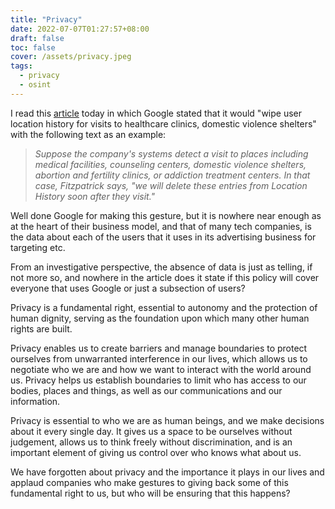 ```yaml
---
title: "Privacy"
date: 2022-07-07T01:27:57+08:00
draft: false
toc: false
cover: /assets/privacy.jpeg
tags:
  - privacy
  - osint
---
```


 I read this [article](https://www.zdnet.com/article/google-to-wipe-user-location-history-for-visits-to-healthcare-clinics-domestic-violence-shelters/) today in which Google stated that it would "wipe user location history for visits to healthcare clinics, domestic violence shelters" with the following text as an example:

> *Suppose the company's systems detect a visit to places including medical facilities, counseling centers, domestic violence shelters, abortion and fertility clinics, or addiction treatment centers. In that case, Fitzpatrick says, "we will delete these entries from Location History soon after they visit."* 

 Well done Google for making this gesture, but it is nowhere near enough as at the heart of their business model, and that of many tech companies, is the data about each of the users that it uses in its advertising business for targeting etc.

From an investigative perspective, the absence of data is just as telling, if not more so, and nowhere in the article does it state if this policy will cover everyone that uses Google or just a subsection of users?

Privacy is a fundamental right, essential to autonomy and the protection of human dignity, serving as the foundation upon which many other human rights are built.

Privacy enables us to create barriers and manage boundaries to protect ourselves from unwarranted interference in our lives, which allows us to negotiate who we are and how we want to interact with the world around us. Privacy helps us establish boundaries to limit who has access to our bodies, places and things, as well as our communications and our information.

Privacy is essential to who we are as human beings, and we make decisions about it every single day. It gives us a space to be ourselves without judgement, allows us to think freely without discrimination, and is an important element of giving us control over who knows what about us.

We have forgotten about privacy and the importance it plays in our lives and applaud companies who make gestures to giving back some of this fundamental right to us, but who will be ensuring that this happens? 